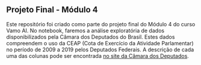 ## Projeto Final - Módulo 4

Este repositório foi criado como parte do projeto final do Módulo 4 do curso Vamo AI. No notebook, faremos a análise exploratória de dados disponibilizados pela Câmara dos Deputados do Brasil. Estes dados compreendem o uso da CEAP (Cota de Exercício da Atividade Parlamentar) no período de 2009 a 2019 pelos Deputados Federais.
A descrição de cada uma das colunas pode ser encontrada [no site da Câmara dos Deputados](https://www2.camara.leg.br/transparencia/cota-para-exercicio-da-atividade-parlamentar/explicacoes-sobre-o-formato-dos-arquivos-xml).
